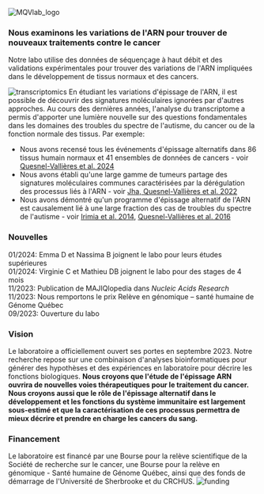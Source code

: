 ![MQVlab_logo](/img/lab_logo_principal.png)
### Nous examinons les variations de l'ARN pour trouver de nouveaux traitements contre le cancer
Notre labo utilise des données de séquençage à haut débit et des 
validations expérimentales pour trouver des variations de l'ARN
impliquées dans le développement de tissus normaux et des cancers.

![transcriptomics](/img/transcriptomics.fr.png)
En étudiant les variations d'épissage de l'ARN, il est possible de
découvrir des signatures moléculaires ignorées par d'autres approches.
Au cours des dernières années, l'analyse du transcriptome a permis
d'apporter une lumière nouvelle sur des questions fondamentales
dans les domaines des troubles du spectre de l'autisme, du
cancer ou de la fonction normale des tissus. Par exemple:
&nbsp;
- Nous avons recensé tous les événements d'épissage alternatifs dans 86 tissus
humain normaux et 41 ensembles de données de cancers - voir [Quesnel-Vallières et al. 2024](https://doi.org/10.1093/nar/gkad1043)  
- Nous avons établi qu'une large gamme de tumeurs partage des signatures moléculaires
communes caractérisées par la dérégulation des processus liés à
l'ARN - voir [Jha, Quesnel-Vallières et al. 2022](https://genomebiology.biomedcentral.com/articles/10.1186/s13059-022-02681-3)  
- Nous avons démontré qu'un programme d'épissage alternatif de l'ARN est causalement lié
à une large fraction des cas de troubles du spectre de l'autisme -
voir [Irimia et al. 2014](https://www.sciencedirect.com/science/article/pii/S0092867414015128?via%3Dihub),
[Quesnel-Vallières et al. 2016](https://www.sciencedirect.com/science/article/pii/S1097276516308061?via%3Dihub)

### Nouvelles
01/2024: Emma D et Nassima B joignent le labo pour leurs études supérieures  
01/2024: Virginie C et Mathieu DB joignent le labo pour des stages de 4 mois  
11/2023: Publication de MAJIQlopedia dans *Nucleic Acids Research*  
11/2023: Nous remportons le prix Relève en génomique – santé humaine de Génome Québec  
09/2023: Ouverture du labo  

### Vision
Le laboratoire a officiellement ouvert ses portes en septembre 2023. Notre
recherche repose sur une combinaison d'analyses bioinformatiques
pour générer des hypothèses et des expériences en laboratoire
pour décrire les fonctions biologiques. **Nous croyons que l'étude
de l'épissage ARN ouvrira de nouvelles voies thérapeutiques pour
le traitement du cancer. Nous croyons aussi que le rôle de
l'épissage alternatif dans le développement et les fonctions
du système immunitaire est largement sous-estimé et que la
caractérisation de ces processus permettra de mieux décrire et
prendre en charge les cancers du sang.**

<!--
Nous recherchons activement des [étudiants aux cycles supérieurs et stagiaires
postdoctoraux](positions) pour mener des [projets](projects)
qui feront progresser les traitements contre le cancer et notre
compréhension du système immunitaire.
-->

### Financement
Le laboratoire est financé par une Bourse pour la relève scientifique
de la Société de recherche sur le cancer, une Bourse pour la relève en
génomique - Santé humaine de Génome Québec, ainsi que des fonds de
démarrage de l'Université de Sherbrooke et du CRCHUS.
![funding](/img/logos_funding.png)
